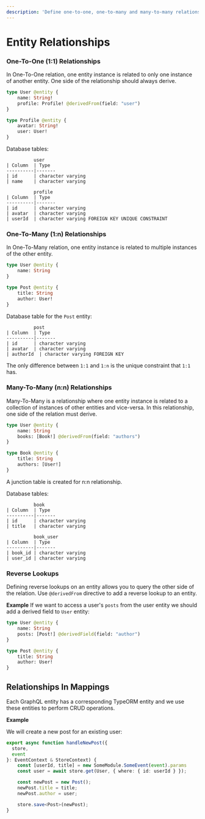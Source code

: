 ```yaml
---
description: 'Define one-to-one, one-to-many and many-to-many relationships between entities'
---
```


# Entity Relationships

### One-To-One \(1:1\) Relationships

In One-To-One relation, one entity instance is related to only one instance of another entity. One side of the relationship should always derive.

```graphql
type User @entity {
    name: String!
    profile: Profile! @derivedFrom(field: "user")
}

type Profile @entity {
    avatar: String!
    user: User!
}
```

Database tables:

```text
          user
| Column  | Type
----------|-------
| id      | character varying
| name    | character varying
```

```text
          profile
| Column  | Type
----------|-------
| id      | character varying
| avatar  | character varying
| userId  | character varying FOREIGN KEY UNIQUE CONSTRAINT
```

### One-To-Many \(1:n\) Relationships

In One-To-Many relation, one entity instance is related to multiple instances of the other entity.

```graphql
type User @entity {
    name: String
}

type Post @entity {
    title: String
    author: User!
}
```

Database table for the `Post` entity:

```text
          post
| Column  | Type
----------|-------
| id      | character varying
| avatar  | character varying
| authorId  | character varying FOREIGN KEY
```

The only difference between `1:1` and `1:n` is the unique constraint that `1:1` has.

### Many-To-Many \(n:n\) Relationships

Many-To-Many is a relationship where one entity instance is related to a collection of instances of other entities and vice-versa. In this relationship, one side of the relation must derive.

```graphql
type User @entity {
    name: String
    books: [Book!] @derivedFrom(field: "authors")
}

type Book @entity {
    title: String
    authors: [User!]
}
```

A junction table is created for n:n relationship.

Database tables:

```text
          book
| Column  | Type
----------|-------
| id      | character varying
| title   | character varying
```

```text
          book_user
| Column  | Type
----------|-------
| book_id | character varying
| user_id | character varying
```

### Reverse Lookups

Defining reverse lookups on an entity allows you to query the other side of the relation. Use `@derivedFrom` directive to add a reverse lookup to an entity.

**Example** If we want to access a user's `posts` from the user entity we should add a derived field to `User` entity:

```graphql
type User @entity {
    name: String
    posts: [Post!] @derivedField(field: "author")
}

type Post @entity {
    title: String
    author: User!
}
```

## Relationships In Mappings

Each GraphQL entity has a corresponding TypeORM entity and we use these entities to perform CRUD operations.

**Example**

We will create a new post for an existing user:

```typescript
export async function handleNewPost({
  store,
  event
}: EventContext & StoreContext) {
    const [userId, title] = new SomeModule.SomeEvent(event).params
    const user = await store.get(User, { where: { id: userId } });

    const newPost = new Post();
    newPost.title = title;
    newPost.author = user;

    store.save<Post>(newPost);
}
```

